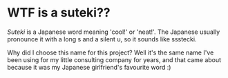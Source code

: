 # WTF is a suteki?? #

_Suteki_ is a Japanese word meaning 'cool!' or 'neat!'. The Japanese usually pronounce it with a long s and a silent u, so it sounds like ssstecki.

Why did I choose this name for this project? Well it's the same name I've been using for my little consulting company for years, and that came about because it was my Japanese girlfriend's favourite word :)